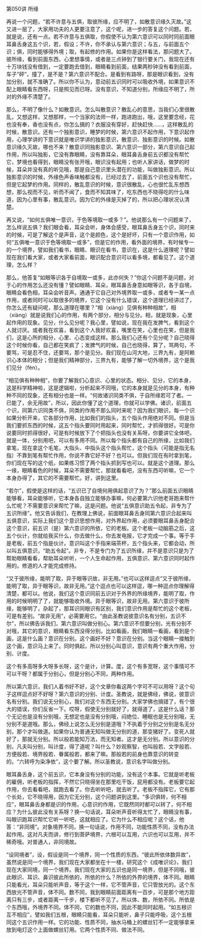 第050讲 所缘

再说一个问题，“若不许意与五俱，取彼所缘，应不明了，如散意识缘久灭故。”这又进一层了，大家用功夫的人更要注意了，这个呢，进一步的答复这个问题。若，就是说，还有一点。若不许意与五俱取，你假使不认为第六意识可以同时同前面眼耳鼻舌身这五个识，若，假设；不许，你不承认与第六意识；与五，与前面五个识；俱，同时能够得外境；取，有起修的作用。如果你是这样看法，那问题大了。彼所缘，看到前面东西，心里想事情，或者是三点钟到了银行要关门，我现在还有十万块钱没有借到，一定要跑去借到，眼睛看到前面，结果两秒钟没有看到前面，车子“砰”，撞了，是不是？第六意识不配合。是看到有路呀，那是眼识看到，没有加分别，就不准确了。所以你不认为，意动前五识同时可以吸收外境，如果意识不配上眼睛看东西呀，只是照见而已呀。没有意识，不知道分别，所缘应不明了，所对的外缘不清楚了。

那么，不明了像什么？如散意识。怎么叫散意识？散乱心的意思，当我们心里很散乱，又想这样，又想那样，一个当家的法师一样，跑进跑出，哦，这里要念经，花也没有奉，香也没有点，你怎么搞的？衣服没有穿好，赶快赶快……，这样散乱的时候，散意识。还有一个独影意识，睡梦的时候，第六意识不起作用，下意识起作用，心理学讲的下意识就是唯识学讲的独影意识，散意识、独影意识的时候。如散意识缘久灭故，哪也不来？散意识同独影意识、第六意识一部分，第六意识自己起作用，所以叫独影，它没有靠眼睛，没有靠耳朵，眼耳鼻舌身前五识都没有帮忙它，梦境也看得到，眼睛没有张开哦，眼识没有起用；也听人家讲话，做梦的时候，耳朵并没有真的听见哦，那是自己意识里头潜在的功能，叫做独影意识。所以独影意识的时候，外缘色声香味触都没有，已经过去了，前面五个识也没有帮忙，但是它起梦的作用。同样的，散乱意识的时候，意识很散乱，心也很忙乱东想西想，那么视而不见，听而不闻了，食而不知其味了，吃东西也不晓得吃的什么味道，因为心里有事，散乱意识。因为它的外缘是灭掉了的，所以把心理状况认清楚。

再又说，“如何五俱唯一意识，于色等境取一或多？”。他说那么有一个问题来了，怎么样说五俱？我们眼会看，耳朵会听，身体会感受，眼耳鼻舌身五个识，同时来的时候，可是了解这个是声音，这个是颜色，这个是好坏，只有一个意识作用，如何“五俱唯一意识于色等境取一或多”，但是它的作用，看外面的境界，有时候专一的一个境界，譬如我们看书，眼睛、眼识在看书，意识在，这是什么道理呢？譬如现在我们看大家，或者大家看前面，眼识配合意识可以看多境，都看见了。这个道理，怎么样？

那么，他答复“如眼等识各于自境取一或多，此亦何失？”你这个问题不是问题，对于心的作用怎么还没有懂？譬如眼睛、耳朵，眼耳鼻舌身意如眼等识，各于自境，眼睛会看色相，耳朵会听音声。通通于它自己对外境界取一或多，或者专一某一点作用，或者同时可以取很多的境界，它这个没有什么错误，这个道理已经讲过了，你怎么还有疑问呢，那么道理在哪里？“相（xiàng）见俱有种种相故”，相（xiàng）就是说我们心的作用，有两个部分，相分与见分。相，就是现象，心里起作用的现象。见分，什么见分呢？我心里，譬如说，现在我在发脾气，看到这个人就讨厌。或者我在欢喜，看到这个人我好欢喜，嘴里在笑，心里也在笑，但是我们，这是心所的相分，心里、心态变成这样。那么我们心还有个见分呢？自己晓得这个时候你看，自己都在笑疯了；发脾气的时候，自己也晓得，算了，骂两句，不要骂，可是忍不住，还要骂，那个是见分。我们现在山河大地，三界九有，是阿赖识心本体的相分；但是我们精神部分，三界九有，能够了解一切外境界，这个是我们见分（fèn）。

“相见俱有种种相”，你要了解我们心意识、心里的状态。相分、见分，它的本身，这是科学精神啦，这是逻辑啦，分析起来不同哦，它的本身就是见分的本身，有种种不同的现象，还有相分也是一样。“何故诸识同类不俱，于自所缘若可了者。一已能了，余无用故”，所以，因此你懂了这个道理，你就可以学佛。诸识，前面五个识，同第六识同类不俱，同类的作用不那么同时来呢？因为我们眼识，每一个识如果分析开来，它各部分作用，比如我们的指头，五个指头作用绝对不同。但是当我们要抓东西的时候，这五个指头要同时用起来，同时帮忙，才抓得很好。可是你说要同时抓得很好，可是有时候放下了个把指头也没有关系呀，你要讲它全体吧，就是一体，分别用吧，可以有多用不同。所以每个指头都有自己的所缘，比如我们拿笔，现在拿这个毛笔，大指头、中指头这个指头帮忙，这个指头（可能是指无名指）不靠到笔有帮忙作用，你说不靠它好不好？也可以。但我们现在有时拿到笔，你们现在写的这个纸，如果练习惯了两个指头抓到写也可以。就是这个道理。那么一缘，眼睛看色的时候，耳朵不需要帮忙，那就看看吧，没有东西可听嘛，它一个本身办得了，其它的不需要帮忙。好，讲到这里。

“若尔”，假使是这样的话，“五识已了自境何用俱起意识了为？”那么前面五识眼睛能够看，耳朵能够听，它本身各自独立能够办事嘛，何必要第六识他老哥跑来帮什么忙呢？不需要意识来帮忙了嘛，这是问题。他说“五俱意识助五令起，非专为了五识所缘”。他又告诉我们，在教理上佛说，前面眼耳鼻舌身同第六意识合起来叫五俱意识，实际上我们这个意识思想作用，对外界起作用，必须要眼耳鼻舌身配合这个意识，前五识（是）第六意识的所依，它的老板。这个老板一动脑筋之后，这五个伙计，你就给我买什么，你去做什么，你去发电报，它才完成一个事。等于手是老板，前五个指是伙计。意识叫这个手指来端茶杯，五个指头来，它都会动，所以叫五俱意识，“助五令起”。非专，不是专门为了五识所缘，并不是意识只是为了帮助眼睛看看，帮助耳朵听听，一个人生命起作用，五俱意识、第六意识同时起作用的。修道的人才能完成修持。

“又于彼所缘，能明了取，异于眼等识故，非无用。”也可以这样逗点“又于彼所缘，能明了取，异于眼等识，故非无用。”这个逗点也可以这样逗，哪一种逗点你理解得清楚，都可以。他说，我们这个意识同前五识对于外界的所缘境界，能明了取，作用的时候明明了了，就能够吸收外境。异于眼等识，故非无用。第六意识于彼所缘，能够明了，杂起了，那耳识同眼识有区别，我们意识作用是帮忙的这个老板，可是有差别。“故非无用”，必需要用它。“由此圣教说彼意识名有分别，五识不尔”，所以佛告诉我们，第六意识叫做分别心。第六意识不但要分别，光有分别不对哦，其它的意识，眼睛看东西没得分别。比如看画，我们眼睛一看画，看到是个画，这是什么画？意识在分别。这个画好不好？意识在分别。当这个眼睛一接触到这个画，意识马上来了。同时俱起，所以分别心叫意识，意识有两个重大作用，分别、计度。

这个有多高呀多大呀多长呀，这个是计，计算。度，这个有多宽呀，这个事情可不可以干呀？都属于分别心，但是分别心不同，两种作用。

所以第六意识，我们人着书好不好，这个文章你看这两个字可不可以用呀？这个句子这样逗点好不好呀？第六意识的分别、计度。圣教说，就是佛经，佛说，彼意识名有分别。我们说无分别心，我们对这个东西无分别。大家学佛也搞错了，有个很大的错误，你们反省一下。哎呀，假使无分别就好了，就得道了，这是什么话？那个无记也是没有分别哦，无想定也是没有分别哦，闷绝位、睡眠也是无分别哦，无分别不是道哦。那么，佛经上说怎么无分别是道哦？不执着于分别之分别是名无分别，那个才叫做道。如果你认为普通无知叫做无分别的道，那变猪好了。变死人就好了，那就无分别。所以般若能知万法，而无知者。这才是无分别。所以意识的分别，凡夫叫分别，叫计度，得了道呢？叫什么？妙观察智，也叫般若、文字般若、方便般若、境界般若、眷属般若，都来了嘛。那般若的前身也靠意识的转变的。“六转呼为染净依”，这个要了解。所以圣教说，意识名字叫做分别。

眼耳鼻舌身，这个前五识，它本身没有分别的功能，没有这个本事。它就是听老板的雇佣，听老板的指挥，不然它只晓得坐在那里吃干饭，屁用都没有。老板要它起作用，你去看看吧，就跑去看了。你去听听吧，就去听了。老板不指挥它，它有那个长处，它不晓得用，因为它无分别，这个问题讲到这里。“多识俱转，何不相应”，眼耳鼻舌身都是识的作用，心意识的作用，它既然同时都可以转了，何不相应？为什么彼此没有关系呀？换一句话说，耳朵听声音听得太忙了，眼睛没有事，叫眼识跑耳识帮忙它听一听吧，这就相应了。它为什么不相应呢？这个话，他答：“非同境”。对象境界不同，换一句话说，作用不同，功能性质不同，没有办法起作用。这对凡夫而讲，修行到菩萨境界，六根可以互用，六识也可以互用，并不稀奇哦。对普通人，非同境故。

“设同境者”，设，假设是同一个境界，同一个性质的东西，“彼此所依体数异故”，虽然说是同一个境界，我们现在大家都坐在十一楼，研究这个《成唯识论》，我们现在大家同境，同一个境界。我们现在大家的五识也是同一境界，但是不同哦，彼此眼识、耳识、鼻识彼此所依的，所依的什么？所依的外界的境界，体不同。眼睛只能看光，耳朵只能听声音，等于这个一样，它不管声音，它只管放光的。这个东西放光不管声音，体不同。数不同，我到眼睛前面距离有一百步，可是那个地方距离只有三步，或者距离一千步，楼下都听不见了。所以体、数，所依不同。所依是个东西哦，外境界不同。体不同，它的数也不同，因此不能同时起用。“如五根识互不相应”，譬如我们五根，眼睛只能看，耳朵只能听，鼻子只能呼吸，这个五根同这个五识作用一样。它的功能、性质不同，抽水马桶上的螺丝钉不一定能够拿来放到电灯这个上面做螺丝钉用。它两个性质不同、做法不同。